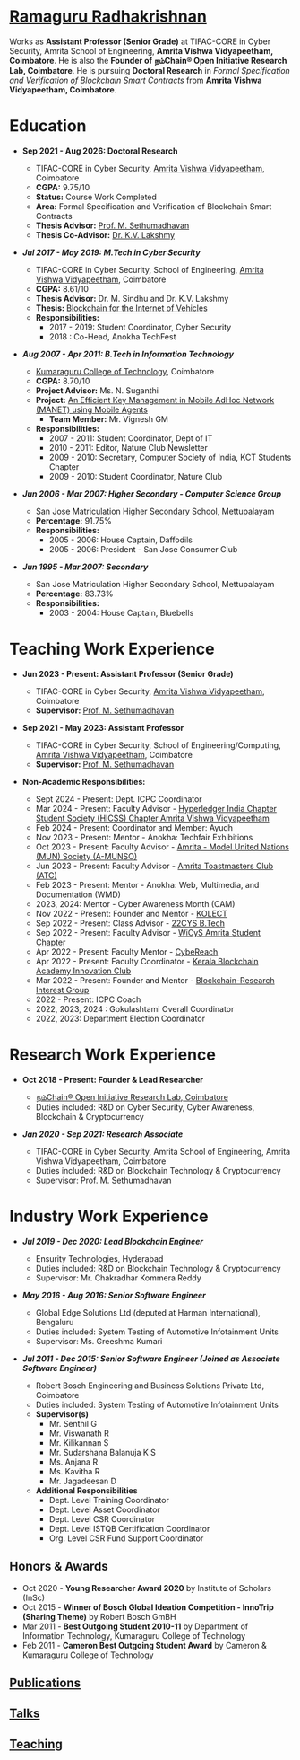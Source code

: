 # [Ramaguru Radhakrishnan](https://ramagururadhakrishnan.github.io/)

Works as **Assistant Professor (Senior Grade)** at TIFAC-CORE in Cyber Security, Amrita School of Engineering, **Amrita Vishwa Vidyapeetham, Coimbatore**. He is also the **Founder of நம்Chain® Open Initiative Research Lab, Coimbatore**. He is pursuing **Doctoral Research** in _Formal Specification and Verification of Blockchain Smart Contracts_ from **Amrita Vishwa Vidyapeetham, Coimbatore**.

Education
======
* **Sep 2021 - Aug 2026: Doctoral Research**
  * TIFAC-CORE in Cyber Security, [Amrita Vishwa Vidyapeetham](https://www.amrita.edu/), Coimbatore
  * **CGPA:** 9.75/10
  * **Status:** Course Work Completed
  * **Area:** Formal Specification and Verification of Blockchain Smart Contracts
  * **Thesis Advisor:** [Prof. M. Sethumadhavan](https://www.amrita.edu/faculty/m-sethu/)
  * **Thesis Co-Advisor:** [Dr. K.V. Lakshmy](https://www.amrita.edu/faculty/kv-lakshmy)
  
* _**Jul 2017 - May 2019: M.Tech in Cyber Security**_
  * TIFAC-CORE in Cyber Security, School of Engineering, [Amrita Vishwa Vidyapeetham](https://www.amrita.edu/), Coimbatore
  * **CGPA:** 8.61/10
  * **Thesis Advisor:** Dr. M. Sindhu and Dr. K.V. Lakshmy
  * **Thesis:** [Blockchain for the Internet of Vehicles](https://github.com/Amrita-TIFAC-Cyber-Blockchain/Blockchain-for-the-Internet-of-Vehicles)
  * **Responsibilities:**
    * 2017 - 2019: Student Coordinator, Cyber Security
    * 2018 : Co-Head, Anokha TechFest
    
* _**Aug 2007 - Apr 2011: B.Tech in Information Technology**_
  * [Kumaraguru College of Technology](https://www.kct.ac.in/), Coimbatore
  * **CGPA:** 8.70/10
  * **Project Advisor:** Ms. N. Suganthi
  * **Project:** [An Efficient Key Management in Mobile AdHoc Network (MANET) using Mobile Agents](https://github.com/Kumaraguru-College-of-Tech/An-Efficient-Key-Management-in-MANET-using-Mobile-Agents)
    * **Team Member:** Mr. Vignesh GM
  * **Responsibilities:**
    * 2007 - 2011: Student Coordinator, Dept of IT
    * 2010 - 2011: Editor, Nature Club Newsletter
    * 2009 - 2010: Secretary, Computer Society of India, KCT Students Chapter
    * 2009 - 2010: Student Coordinator, Nature Club
    
 * _**Jun 2006 - Mar 2007: Higher Secondary - Computer Science Group**_
    * San Jose Matriculation Higher Secondary School, Mettupalayam 
    * **Percentage:** 91.75%
    * **Responsibilities:**
      * 2005 - 2006: House Captain, Daffodils
      * 2005 - 2006: President - San Jose Consumer Club
    
 * _**Jun 1995 - Mar 2007: Secondary**_
    * San Jose Matriculation Higher Secondary School, Mettupalayam 
    * **Percentage:** 83.73%
    * **Responsibilities:**
      * 2003 - 2004: House Captain, Bluebells     

Teaching Work Experience
======
* **Jun 2023 - Present: Assistant Professor (Senior Grade)**
  * TIFAC-CORE in Cyber Security, [Amrita Vishwa Vidyapeetham](https://www.amrita.edu/), Coimbatore
  * **Supervisor:** [Prof. M. Sethumadhavan](https://www.amrita.edu/faculty/m-sethu/)
      
* **Sep 2021 - May 2023: Assistant Professor**
  * TIFAC-CORE in Cyber Security, School of Engineering/Computing, [Amrita Vishwa Vidyapeetham](https://www.amrita.edu/), Coimbatore
  * **Supervisor:** [Prof. M. Sethumadhavan](https://www.amrita.edu/faculty/m-sethu/)
  
* **Non-Academic Responsibilities:**
    * Sept 2024 - Present: Dept. ICPC Coordinator 
    * Mar 2024 - Present: Faculty Advisor - [Hyperledger India Chapter Student Society (HICSS) Chapter Amrita Vishwa Vidyapeetham](https://github.com/HICSS-Amrita)
    * Feb 2024 - Present: Coordinator and Member: Ayudh
    * Nov 2023 - Present: Mentor - Anokha: Techfair Exhibitions
    * Oct 2023 - Present: Faculty Advisor - [Amrita - Model United Nations (MUN) Society (A-MUNSO)]()
    * Jun 2023 - Present: Faculty Advisor - [Amrita Toastmasters Club (ATC)]()
    * Feb 2023 - Present: Mentor - Anokha: Web, Multimedia, and Documentation (WMD)
    * 2023, 2024: Mentor - Cyber Awareness Month (CAM)
    * Nov 2022 - Present: Founder and Mentor - [KOLECT ](https://github.com/KOLECT-Amrita)
    * Sep 2022 - Present: Class Advisor - [22CYS B.Tech](https://github.com/re-bin-d-22ucys)
    * Sep 2022 - Present: Faculty Advisor - [WiCyS Amrita Student Chapter](https://github.com/WiCyS-Amrita)
    * Apr 2022 - Present: Faculty Mentor - [CybeReach](https://github.com/CybeReach)
    * Apr 2022 - Present: Faculty Coordinator - [Kerala Blockchain Academy Innovation Club](https://b-rig.github.io/Kerala-Blockchain-Academy-Innovation-Club/)
    * Mar 2022 - Present: Founder and Mentor - [Blockchain-Research Interest Group](https://github.com/B-RIG)
    * 2022 - Present: ICPC Coach
    * 2022, 2023, 2024 : Gokulashtami Overall Coordinator
    * 2022, 2023: Department Election Coordinator
    
Research Work Experience
======
* **Oct 2018 - Present: Founder & Lead Researcher**
  * [நம்Chain® Open Initiative Research Lab, Coimbatore](https://github.com/NamChain-Open-Initiative-Research-Lab)
  * Duties included: R&D on Cyber Security, Cyber Awareness, Blockchain & Cryptocurrency

* _**Jan 2020 - Sep 2021: Research Associate**_
  * TIFAC-CORE in Cyber Security, Amrita School of Engineering, Amrita Vishwa Vidyapeetham, Coimbatore
  * Duties included: R&D on Blockchain Technology & Cryptocurrency
  * Supervisor: Prof. M. Sethumadhavan

Industry Work Experience
======
* _**Jul 2019 - Dec 2020: Lead Blockchain Engineer**_
  * Ensurity Technologies, Hyderabad
  * Duties included: R&D on Blockchain Technology & Cryptocurrency
  * Supervisor: Mr. Chakradhar Kommera Reddy

* _**May 2016 - Aug 2016: Senior Software Engineer**_
  * Global Edge Solutions Ltd (deputed at Harman International), Bengaluru
  * Duties included: System Testing of Automotive Infotainment Units
  * Supervisor: Ms. Greeshma Kumari

* _**Jul 2011 - Dec 2015: Senior Software Engineer (Joined as Associate Software Engineer)**_
  * Robert Bosch Engineering and Business Solutions Private Ltd, Coimbatore
  * Duties included: System Testing of Automotive Infotainment Units
  * **Supervisor(s)**
    * Mr. Senthil G
    * Mr. Viswanath R
    * Mr. Kilikannan S
    * Mr. Sudarshana Balanuja K S
    * Ms. Anjana R
    * Ms. Kavitha R
    * Mr. Jagadeesan D
  * **Additional Responsibilities**
    * Dept. Level Training Coordinator
    * Dept. Level Asset Coordinator
    * Dept. Level CSR Coordinator
    * Dept. Level ISTQB Certification Coordinator
    * Org. Level CSR Fund Support Coordinator

## Honors & Awards

* Oct 2020 - **Young Researcher Award 2020** by Institute of Scholars (InSc)
* Oct 2015 - **Winner of Bosch Global Ideation Competition - InnoTrip (Sharing Theme)** by Robert Bosch GmBH
* Mar 2011 - **Best Outgoing Student 2010-11** by Department of Information Technology, Kumaraguru College of Technology
* Feb 2011 - **Cameron Best Outgoing Student Award** by Cameron & Kumaraguru College of Technology
 
## [Publications](https://ramagururadhakrishnan.github.io/publications/)


## [Talks](https://ramagururadhakrishnan.github.io/talks/)


## [Teaching](https://ramagururadhakrishnan.github.io/teaching/)


